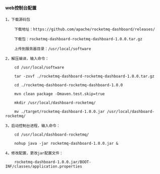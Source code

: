 
#### web控制台配置

	1，下载源码包
	
		下载地址：https://github.com/apache/rocketmq-dashboard/releases/
		
		下载包：rocketmq-dashboard-rocketmq-dashboard-1.0.0.tar.gz
		
		上传到服务器目录：/usr/local/software
	
	2，解压编译，输入命令：
		
		cd /usr/local/software
		
		tar -zxvf ./rocketmq-dashboard-rocketmq-dashboard-1.0.0.tar.gz
		
		cd ./rocketmq-dashboard-rocketmq-dashboard-1.0.0
		
		mvn clean package -Dmaven.test.skip=true
		
		mkdir /usr/local/dashboard-rocketmq/
		
		mv ./target/rocketmq-dashboard-1.0.0.jar /usr/local/dashboard-rocketmq/
			
	3，启动控制台进程，输入命令：
		
		cd /usr/local/dashboard-rocketmq/
		
		nohup java -jar rocketmq-dashboard-1.0.0.jar &
			
	4，修改配置，更改jar配置文件：
	
		rocketmq-dashboard-1.0.0.jar/BOOT-INF/classes/application.properties


